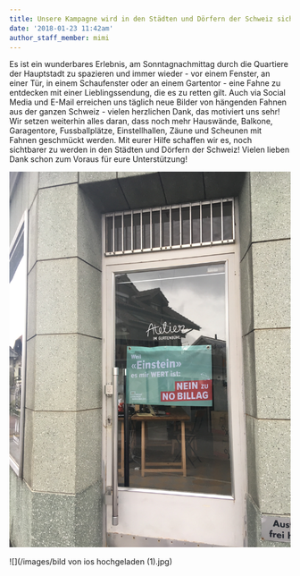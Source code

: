 ```yaml
---
title: Unsere Kampagne wird in den Städten und Dörfern der Schweiz sichtbar!
date: '2018-01-23 11:42am'
author_staff_member: mimi
---
```

Es ist ein wunderbares Erlebnis, am Sonntagnachmittag durch die Quartiere der Hauptstadt zu spazieren und immer wieder - vor einem Fenster, an einer Tür, in einem Schaufenster oder an einem Gartentor - eine Fahne zu entdecken mit einer Lieblingssendung, die es zu retten gilt. Auch via Social Media und E-Mail erreichen uns täglich neue Bilder von hängenden Fahnen aus der ganzen Schweiz - vielen herzlichen Dank, das motiviert uns sehr! Wir setzen weiterhin alles daran, dass noch mehr Hauswände, Balkone, Garagentore, Fussballplätze, Einstellhallen, Zäune und Scheunen mit Fahnen geschmückt werden. Mit eurer Hilfe schaffen wir es, noch sichtbarer zu werden in den Städten und Dörfern der Schweiz! Vielen lieben Dank schon zum Voraus für eure Unterstützung!



![](/images/img_1532.jpg)

![](/images/bild von ios hochgeladen (1).jpg)

